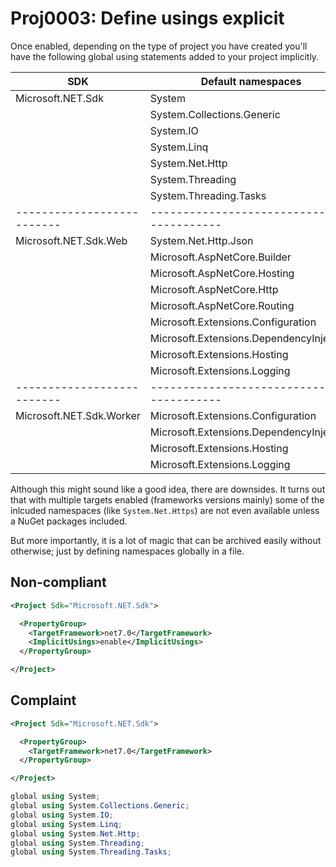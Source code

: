 # Proj0003: Define usings explicit

Once enabled, depending on the type of project you have created you'll have the
following global using statements added to your project implicitly.

| SDK                      | Default namespaces                       |
|--------------------------|------------------------------------------|
| Microsoft.NET.Sdk        | System									  |
|                          | System.Collections.Generic				  |
|                          | System.IO								  |
|                          | System.Linq							  |
|                          | System.Net.Http						  |
|                          | System.Threading						  |
|                          | System.Threading.Tasks					  |
|--------------------------|------------------------------------------|
| Microsoft.NET.Sdk.Web    | System.Net.Http.Json					  |
|                          | Microsoft.AspNetCore.Builder			  |
|                          | Microsoft.AspNetCore.Hosting			  |
|                          | Microsoft.AspNetCore.Http				  |
|                          | Microsoft.AspNetCore.Routing			  |
|                          | Microsoft.Extensions.Configuration		  |
|                          | Microsoft.Extensions.DependencyInjection |
|                          | Microsoft.Extensions.Hosting			  |
|                          | Microsoft.Extensions.Logging			  |
|--------------------------|------------------------------------------|
| Microsoft.NET.Sdk.Worker | Microsoft.Extensions.Configuration		  |
|                          | Microsoft.Extensions.DependencyInjection |
|                          | Microsoft.Extensions.Hosting			  |
|                          | Microsoft.Extensions.Logging			  |

Although this might sound like a good idea, there are downsides. It turns out
that with multiple targets enabled (frameworks versions mainly) some of the
inlcuded namespaces (like `System.Net.Https`) are not even available unless
a NuGet packages included.

But more importantly, it is a lot of magic that can be archived easily without
otherwise; just by defining namespaces globally in a file.

## Non-compliant
``` XML
<Project Sdk="Microsoft.NET.Sdk">

  <PropertyGroup>
    <TargetFramework>net7.0</TargetFramework>
    <ImplicitUsings>enable</ImplicitUsings>
  </PropertyGroup>

</Project>
```

## Complaint
``` XML
<Project Sdk="Microsoft.NET.Sdk">

  <PropertyGroup>
    <TargetFramework>net7.0</TargetFramework>
  </PropertyGroup>

</Project>
```

``` C#
global using System;
global using System.Collections.Generic;
global using System.IO;				
global using System.Linq;			
global using System.Net.Http;		
global using System.Threading;	
global using System.Threading.Tasks;
```
